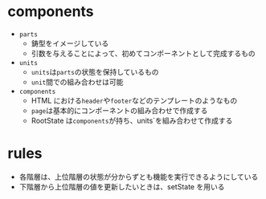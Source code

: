 # components

- `parts`
  - 鋳型をイメージしている
  - 引数を与えることによって、初めてコンポーネントとして完成するもの
- `units`
  - `units`は`parts`の状態を保持しているもの
  - `unit`間での組み合わせは可能
- `components`
  - HTML における`header`や`footer`などのテンプレートのようなもの
  - `page`は基本的にコンポーネントの組み合わせで作成する
  - RootState は`components`が持ち、units`を組み合わせて作成する

# rules

- 各階層は、上位階層の状態が分からずとも機能を実行できるようにしている
- 下階層から上位階層の値を更新したいときは、setState を用いる
